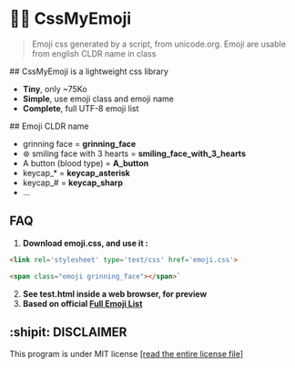 # 👩‍🎤 CssMyEmoji

>Emoji css generated by a script, from unicode.org.
>Emoji are usable from english CLDR name in class


## CssMyEmoji is a lightweight css library

* **Tiny**, only ~75Ko
* **Simple**, use emoji class and emoji name
* **Complete**, full UTF-8 emoji list

## Emoji CLDR name

* grinning face = **grinning_face**
* ⊛ smiling face with 3 hearts = **smiling_face_with_3_hearts**
* A button (blood type) = **A_button**
* keycap_* = **keycap_asterisk**
* keycap_# = **keycap_sharp**
* ...

## FAQ

1. **Download emoji.css, and use it :**
```html
<link rel='stylesheet' type='text/css' href='emoji.css'>
```
```html
<span class="emoji grinning_face"></span>`
```

2. **See test.html inside a web browser, for preview**
3. **Based on official [Full Emoji List](https://unicode.org/emoji/charts/full-emoji-list.html)**

## :shipit: **DISCLAIMER**

This program is under MIT license [[read the entire license file]](https://git.iglou.eu/Laboratory/CssMyEmoji/raw/branch/master/LICENSE)